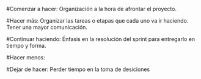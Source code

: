 #Comenzar a hacer: Organización a la hora de afrontar el proyecto.

#Hacer más: Organizar las tareas o etapas que cada uno va ir haciendo. Tener una mayor comunicación.

#Continuar haciendo: Énfasis en la resolución del sprint para entregarlo en tiempo y forma. 

#Hacer menos: 

#Dejar de hacer: Perder tiempo en la toma de desiciones
